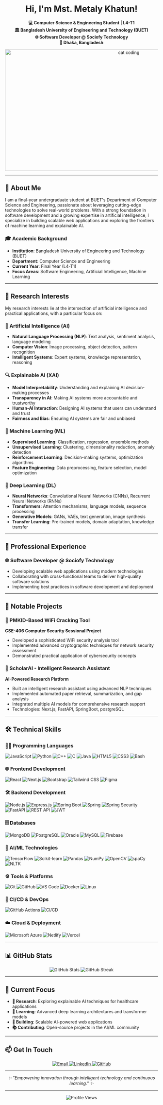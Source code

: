<h1 align="center">Hi, I'm Mst. Metaly Khatun!</h1>

<p align="center">
  <strong>💻 Computer Science & Engineering Student | L4-T1</strong><br>
  <strong>🏛️ Bangladesh University of Engineering and Technology (BUET)</strong><br>
  <strong>🌐 Software Developer @ Sociofy Technology</strong><br>
  <strong>📍 Dhaka, Bangladesh</strong>
</p>

<div align="center">
  <img src="https://media2.giphy.com/media/v1.Y2lkPTc5MGI3NjExb3d4YXVuNzRhNGZwMGtobG9vM2FhY3htNWJwYnU3NzNsOTl5dTl2cSZlcD12MV9pbnRlcm5hbF9naWZfYnlfaWQmY3Q9Zw/1aPuY0iblEJupNGrWL/giphy.gif" alt="cat coding" height="400" width="800" />
</div>

---

## 🎯 About Me

I am a final-year undergraduate student at BUET's Department of Computer Science and Engineering, passionate about leveraging cutting-edge technologies to solve real-world problems. With a strong foundation in software development and a growing expertise in artificial intelligence, I specialize in building scalable web applications and exploring the frontiers of machine learning and explainable AI.

### 🎓 Academic Background
- **Institution**: Bangladesh University of Engineering and Technology (BUET)
- **Department**: Computer Science and Engineering
- **Current Year**: Final Year (L4-T1)
- **Focus Areas**: Software Engineering, Artificial Intelligence, Machine Learning

---

## 🔬 Research Interests

My research interests lie at the intersection of artificial intelligence and practical applications, with a particular focus on:

### 🤖 Artificial Intelligence (AI)
- **Natural Language Processing (NLP)**: Text analysis, sentiment analysis, language modeling
- **Computer Vision**: Image processing, object detection, pattern recognition
- **Intelligent Systems**: Expert systems, knowledge representation, reasoning

### 🔍 Explainable AI (XAI)
- **Model Interpretability**: Understanding and explaining AI decision-making processes
- **Transparency in AI**: Making AI systems more accountable and trustworthy
- **Human-AI Interaction**: Designing AI systems that users can understand and trust
- **Fairness and Bias**: Ensuring AI systems are fair and unbiased

### 🧠 Machine Learning (ML)
- **Supervised Learning**: Classification, regression, ensemble methods
- **Unsupervised Learning**: Clustering, dimensionality reduction, anomaly detection
- **Reinforcement Learning**: Decision-making systems, optimization algorithms
- **Feature Engineering**: Data preprocessing, feature selection, model optimization

### 🧬 Deep Learning (DL)
- **Neural Networks**: Convolutional Neural Networks (CNNs), Recurrent Neural Networks (RNNs)
- **Transformers**: Attention mechanisms, language models, sequence processing
- **Generative Models**: GANs, VAEs, text generation, image synthesis
- **Transfer Learning**: Pre-trained models, domain adaptation, knowledge transfer

---

## 💼 Professional Experience

### 🌐 Software Developer @ Sociofy Technology
- Developing scalable web applications using modern technologies
- Collaborating with cross-functional teams to deliver high-quality software solutions
- Implementing best practices in software development and deployment

---

## 🚀 Notable Projects

### 🔐 PMKID-Based WiFi Cracking Tool
**CSE-406 Computer Security Sessional Project**
- Developed a sophisticated WiFi security analysis tool
- Implemented advanced cryptographic techniques for network security assessment
- Demonstrated practical application of cybersecurity concepts

### 🧠 ScholarAI - Intelligent Research Assistant
**AI-Powered Research Platform**
- Built an intelligent research assistant using advanced NLP techniques
- Implemented automated paper retrieval, summarization, and gap analysis
- Integrated multiple AI models for comprehensive research support
- Technologies: Next.js, FastAPI, SpringBoot, postgreSQL

---

## 🛠️ Technical Skills

### 👩‍💻 Programming Languages
![JavaScript](https://img.shields.io/badge/JavaScript-F7DF1E?style=for-the-badge&logo=javascript&logoColor=black)
![Python](https://img.shields.io/badge/Python-3776AB?style=for-the-badge&logo=python&logoColor=white)
![C++](https://img.shields.io/badge/C++-00599C?style=for-the-badge&logo=c%2B%2B&logoColor=white)
![C](https://img.shields.io/badge/C-00599C?style=for-the-badge&logo=c&logoColor=white)
![Java](https://img.shields.io/badge/Java-ED8B00?style=for-the-badge&logo=openjdk&logoColor=white)
![HTML5](https://img.shields.io/badge/HTML5-E34F26?style=for-the-badge&logo=html5&logoColor=white)
![CSS3](https://img.shields.io/badge/CSS3-1572B6?style=for-the-badge&logo=css3&logoColor=white)
![Bash](https://img.shields.io/badge/Bash-4EAA25?style=for-the-badge&logo=gnu-bash&logoColor=white)

### 🌐 Frontend Development
![React](https://img.shields.io/badge/React-20232A?style=for-the-badge&logo=react&logoColor=61DAFB)
![Next.js](https://img.shields.io/badge/Next.js-000000?style=for-the-badge&logo=next.js&logoColor=white)
![Bootstrap](https://img.shields.io/badge/Bootstrap-563D7C?style=for-the-badge&logo=bootstrap&logoColor=white)
![Tailwind CSS](https://img.shields.io/badge/Tailwind_CSS-38B2AC?style=for-the-badge&logo=tailwind-css&logoColor=white)
![Figma](https://img.shields.io/badge/Figma-F24E1E?style=for-the-badge&logo=figma&logoColor=white)

### 🛠️ Backend Development
![Node.js](https://img.shields.io/badge/Node.js-43853D?style=for-the-badge&logo=node.js&logoColor=white)
![Express.js](https://img.shields.io/badge/Express.js-404D59?style=for-the-badge&logo=express&logoColor=white)
![Spring Boot](https://img.shields.io/badge/Spring_Boot-6DB33F?style=for-the-badge&logo=spring-boot&logoColor=white)
![Spring](https://img.shields.io/badge/Spring-6DB33F?style=for-the-badge&logo=spring&logoColor=white)
![Spring Security](https://img.shields.io/badge/Spring_Security-6DB33F?style=for-the-badge&logo=spring-security&logoColor=white)
![FastAPI](https://img.shields.io/badge/FastAPI-009688?style=for-the-badge&logo=fastapi&logoColor=white)
![REST API](https://img.shields.io/badge/REST_API-FF6B6B?style=for-the-badge&logo=rest&logoColor=white)
![JWT](https://img.shields.io/badge/JWT-000000?style=for-the-badge&logo=json-web-tokens&logoColor=white)

### 🗄️ Databases
![MongoDB](https://img.shields.io/badge/MongoDB-4EA94B?style=for-the-badge&logo=mongodb&logoColor=white)
![PostgreSQL](https://img.shields.io/badge/PostgreSQL-316192?style=for-the-badge&logo=postgresql&logoColor=white)
![Oracle](https://img.shields.io/badge/Oracle-F80000?style=for-the-badge&logo=oracle&logoColor=white)
![MySQL](https://img.shields.io/badge/MySQL-4479A1?style=for-the-badge&logo=mysql&logoColor=white)
![Firebase](https://img.shields.io/badge/Firebase-FFCA28?style=for-the-badge&logo=firebase&logoColor=black)

### 🤖 AI/ML Technologies
![TensorFlow](https://img.shields.io/badge/TensorFlow-FF6F00?style=for-the-badge&logo=tensorflow&logoColor=white)
![Scikit-learn](https://img.shields.io/badge/scikit_learn-F7931E?style=for-the-badge&logo=scikit-learn&logoColor=white)
![Pandas](https://img.shields.io/badge/Pandas-150458?style=for-the-badge&logo=pandas&logoColor=white)
![NumPy](https://img.shields.io/badge/NumPy-013243?style=for-the-badge&logo=numpy&logoColor=white)
![OpenCV](https://img.shields.io/badge/OpenCV-27338e?style=for-the-badge&logo=opencv&logoColor=white)
![spaCy](https://img.shields.io/badge/spaCy-09A3D5?style=for-the-badge&logo=spacy&logoColor=white)
![NLTK](https://img.shields.io/badge/NLTK-7CCB2A?style=for-the-badge&logo=nltk&logoColor=white)

### ⚙️ Tools & Platforms
![Git](https://img.shields.io/badge/Git-F05032?style=for-the-badge&logo=git&logoColor=white)
![GitHub](https://img.shields.io/badge/GitHub-100000?style=for-the-badge&logo=github&logoColor=white)
![VS Code](https://img.shields.io/badge/VS_Code-007ACC?style=for-the-badge&logo=visual-studio-code&logoColor=white)
![Docker](https://img.shields.io/badge/Docker-2496ED?style=for-the-badge&logo=docker&logoColor=white)
![Linux](https://img.shields.io/badge/Linux-FCC624?style=for-the-badge&logo=linux&logoColor=black)

### 🔄 CI/CD & DevOps
![GitHub Actions](https://img.shields.io/badge/GitHub_Actions-2088FF?style=for-the-badge&logo=github-actions&logoColor=white)
![CI/CD](https://img.shields.io/badge/CI/CD-FF6B6B?style=for-the-badge&logo=ci-cd&logoColor=white)

### ☁️ Cloud & Deployment
![Microsoft Azure](https://img.shields.io/badge/Microsoft_Azure-0089D6?style=for-the-badge&logo=microsoft-azure&logoColor=white)
![Netlify](https://img.shields.io/badge/Netlify-00C7B7?style=for-the-badge&logo=netlify&logoColor=white)
![Vercel](https://img.shields.io/badge/Vercel-000000?style=for-the-badge&logo=vercel&logoColor=white)

---

## 📊 GitHub Stats

<div align="center">
  <img src="https://github-readme-stats.vercel.app/api?username=mstMetaly&show_icons=true&theme=radical" alt="GitHub Stats" />
  <img src="https://github-readme-streak-stats.herokuapp.com/?user=mstMetaly&theme=radical" alt="GitHub Streak" />
</div>

---

## 🎯 Current Focus

- **🔬 Research**: Exploring explainable AI techniques for healthcare applications
- **🌱 Learning**: Advanced deep learning architectures and transformer models
- **🚀 Building**: Scalable AI-powered web applications
- **📚 Contributing**: Open-source projects in the AI/ML community

---

## 📫 Get In Touch

<div align="center">
  <a href="mailto:metalykhatun.0079@gmail.com">
    <img src="https://img.shields.io/badge/Email-D14836?style=for-the-badge&logo=gmail&logoColor=white" alt="Email" />
  </a>
  <a href="https://linkedin.com/in/metalykhatun">
    <img src="https://img.shields.io/badge/LinkedIn-0077B5?style=for-the-badge&logo=linkedin&logoColor=white" alt="LinkedIn" />
  </a>
  <a href="https://github.com/metalykhatun">
    <img src="https://img.shields.io/badge/GitHub-100000?style=for-the-badge&logo=github&logoColor=white" alt="GitHub" />
  </a>
</div>

---

<div align="center">
  <em>✨ "Empowering innovation through intelligent technology and continuous learning." ✨</em>
</div>

---

<div align="center">
  <img src="https://komarev.com/ghpvc/?username=metalykhatun&style=flat-square&color=blue" alt="Profile Views" />
</div> 
